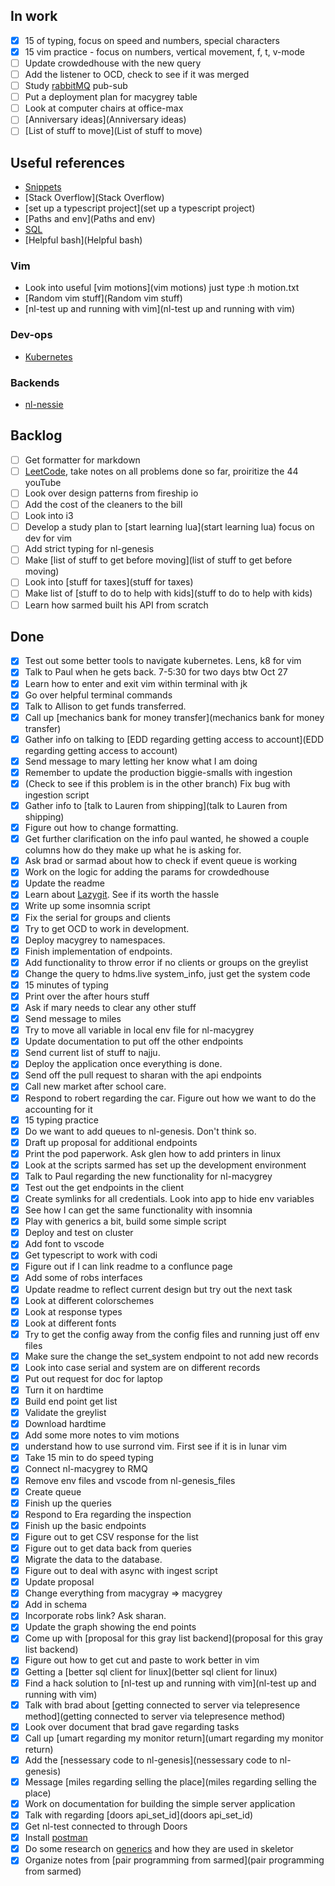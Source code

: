 ## In work

- [X] 15 of typing, focus on speed and numbers, special characters
- [X] 15 vim practice - focus on numbers, vertical movement, f, t, v-mode 
- [ ] Update crowdedhouse with the new query
- [ ] Add the listener to OCD, check to see if it was merged
- [ ] Study [rabbitMQ](rabbitMQ) pub-sub
- [ ] Put a deployment plan for macygrey table
- [ ] Look at computer chairs at office-max
- [ ] [Anniversary ideas](Anniversary ideas)
- [ ] [List of stuff to move](List of stuff to move)

 ## Useful references
- [Snippets](Snippets)
- [Stack Overflow](Stack Overflow)
- [set up a typescript project](set up a typescript project)
- [Paths and env](Paths and env)
- [SQL](SQL)
- [Helpful bash](Helpful bash)

### Vim

- Look into useful [vim motions](vim motions) just type :h motion.txt
- [Random vim stuff](Random vim stuff)
- [nl-test up and running with vim](nl-test up and running with vim)

### Dev-ops
 - [Kubernetes](Kubernetes)

### Backends
- [nl-nessie](nl-nessie)


## Backlog

- [ ] Get formatter for markdown
- [ ] [LeetCode](LeetCode), take notes on all problems done so far, proiritize the 44 youTube
- [ ] Look over design patterns from fireship io
- [ ] Add the cost of the cleaners to the bill
- [ ] Look into i3
- [ ] Develop a study plan to [start learning lua](start learning lua) focus on dev for vim
- [ ] Add strict typing for nl-genesis
- [ ] Make [list of stuff to get before moving](list of stuff to get before moving)
- [ ] Look into [stuff for taxes](stuff for taxes)
- [ ] Make list of [stuff to do to help with kids](stuff to do to help with kids)
- [ ] Learn how sarmed built his API from scratch

## Done

- [X] Test out some better tools to navigate kubernetes. Lens, k8 for vim
- [X] Talk to Paul when he gets back. 7-5:30 for two days btw Oct 27
- [X] Learn how to enter and exit vim within terminal with jk 
- [X] Go over helpful terminal commands
- [X] Talk to Allison to get funds transferred.
- [X] Call up [mechanics bank for money transfer](mechanics bank for money transfer)
- [X] Gather info on talking to [EDD regarding getting access to account](EDD regarding getting access to account)
- [X] Send message to mary letting her know what I am doing
- [X] Remember to update the production biggie-smalls with ingestion
- [X]   (Check to see if this problem is in the other branch) Fix bug with ingestion script
- [X] Gather info to [talk to Lauren from shipping](talk to Lauren from shipping)
- [X] Figure out how to change formatting.
- [X] Get further clarification on the info paul wanted, he showed a couple columns how do they make up what he is asking for.
- [X] Ask brad or sarmad about how to check if event queue is working
- [X] Work on the logic for adding the params for crowdedhouse
- [X] Update the readme
- [X] Learn about [Lazygit](Lazygit). See if its worth the hassle
- [X] Write up some insomnia script
- [X] Fix the serial for groups and clients
- [X] Try to get OCD to work in development.
- [X] Deploy macygrey to namespaces.
- [X] Finish implementation of endpoints.
- [X] Add functionality to throw error if no clients or groups on the greylist
- [X] Change the query to hdms.live system_info, just get the system code
- [X] 15 minutes of typing
- [X] Print over the after hours stuff
- [X] Ask if mary needs to clear any other stuff
- [X] Send message to miles
- [X] Try to move all variable in local env file for nl-macygrey
- [X] Update documentation to put off the other endpoints
- [X] Send current list of stuff to najju.
- [X] Deploy the application once everything is done.
- [X] Send off the pull request to sharan with the api endpoints
- [X] Call new market after school care.
- [X] Respond to robert regarding the car.  Figure out how we want to do the accounting for it 
- [X] 15 typing practice 
- [X] Do we want to add queues to nl-genesis. Don't think so.
- [X] Draft up proposal for additional endpoints
- [X] Print the pod paperwork. Ask glen how to add printers in linux
- [X] Look at the scripts sarmed has set up the development environment
- [X] Talk to Paul regarding the new functionality for nl-macygrey
- [X] Test out the get endpoints in the client
- [X] Create symlinks for all credentials. Look into app to hide env variables
- [X] See how I can get the same functionality with insomnia
- [X] Play with generics a bit, build some simple script
- [X] Deploy and test on cluster
- [X] Add font to vscode
- [X] Get typescript to work with codi
- [X] Figure out if I can link readme to a conflunce page
- [X] Add some of robs interfaces
- [X] Update readme to reflect current design but try out the next task
- [X] Look at different colorschemes
- [X] Look at response types
- [X] Look at different fonts
- [X] Try to get the config away from the config files and running just off env files
- [X] Make sure the change the set_system endpoint to not add new records
- [X] Look into case serial and system are on different records
- [X] Put out request for doc for laptop
- [X] Turn it on hardtime
- [X] Build end point get list
- [X] Validate the greylist
- [X] Download hardtime
- [X] Add some more notes to vim motions
- [X] understand how to use surrond vim. First see if it is in lunar vim
- [X] Take 15 min to do speed typing
- [X] Connect nl-macygrey to RMQ
- [X] Remove env files and vscode from nl-genesis_files
- [X] Create queue
- [X] Finish up the queries
- [X] Respond to Era regarding the inspection
- [X] Finish up the basic endpoints
- [X] Figure out to get CSV response for the list
- [X] Figure out to get data back from queries
- [X] Migrate the data to the database.
- [X] Figure out to deal with async with ingest script
- [X] Update proposal
- [X]   Change everything from macygray => macygrey
- [X]   Add in schema
- [X]   Incorporate robs link?  Ask sharan.
- [X]   Update the graph showing the end points
- [X] Come up with [proposal for this gray list backend](proposal for this gray list backend)
- [X] Figure out how to get cut and paste to work better in vim
- [X] Getting a [better sql client for linux](better sql client for linux)
- [X] Find a hack solution to [nl-test up and running with vim](nl-test up and running with vim)
- [X] Talk with brad about [getting connected to server via telepresence method](getting connected to server via telepresence method)
- [X] Look over document that brad gave regarding tasks
- [X] Call up [umart regarding my monitor return](umart regarding my monitor return)
- [X] Add the [nessessary code to nl-genesis](nessessary code to nl-genesis)
- [X] Message [miles regarding selling the place](miles regarding selling the place)
- [X] Work on documentation for building the simple server application
- [X] Talk with regarding [doors api_set_id](doors api_set_id)
- [X] Get nl-test connected to through Doors
- [X] Install [postman](postman)
- [X] Do some research on [generics](generics) and how they are used in skeletor
- [X] Organize notes from [pair programming from sarmed](pair programming from sarmed)
